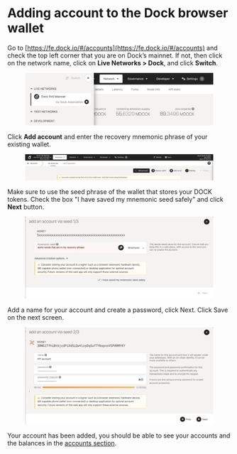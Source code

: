 # Adding account to the Dock browser wallet

Go to [https://fe.dock.io/#/accounts](https://fe.dock.io/#/accounts) and check the top left corner that you are on Dock’s mainnet. If not, then click on the network name, click on **Live Networks > Dock**, and click **Switch**.

<figure><img src="../../../../.gitbook/assets/Screenshot 2024-10-11 at 15.50.45.png" alt=""><figcaption></figcaption></figure>

Click **Add account** and enter the recovery mnemonic phrase of your existing wallet.

<figure><img src="../../../../.gitbook/assets/Screenshot 2024-10-11 at 15.52.35.png" alt=""><figcaption></figcaption></figure>

Make sure to use the seed phrase of the wallet that stores your DOCK tokens. Check the box "I have saved my mnemonic seed safely" and click **Next** button.

<figure><img src="../../../../.gitbook/assets/Screenshot 2024-10-11 at 15.55.58.png" alt=""><figcaption></figcaption></figure>

Add a name for your account and create a password, click Next. Click Save on the next screen.

<figure><img src="../../../../.gitbook/assets/Screenshot 2024-10-11 at 15.58.15 (1).png" alt=""><figcaption></figcaption></figure>

Your account has been added, you should be able to see your accounts and the balances in the [accounts section](https://fe.dock.io/#/accounts).
